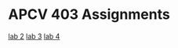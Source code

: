 # APCV 403 Assignments
[lab 2](https://ilynch22.github.io/apcv403/lab-2/index.html)
[lab 3](https://ilynch22.github.io/apcv403/lab-3/index.html)
[lab 4](https://ilynch22.github.io/apcv403/lab-4/index.html)
